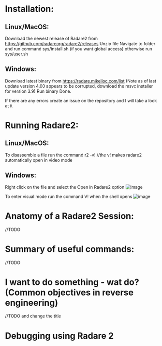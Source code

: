 # Installation:

## Linux/MacOS:
Download the newest release of Radare2 from https://github.com/radareorg/radare2/releases
Unzip file 
Navigate to folder and run command sys/install.sh (if you want global access) otherwise run sys/user.sh

## Windows:
Download latest binary from https://radare.mikelloc.com/list (Note as of last update version 4.00 appears to be corrupted, download the msvc installer for version 3.9)
Run binary
Done.

If there are any errors create an issue on the repository and I will take a look at it

# Running Radare2:
## Linux/MacOS:
To disassemble a file run the command
r2 -v! <file here> //the v! makes radare2 automatically open in video mode

## Windows:
Right click on the file and select the Open in Radare2 option
![image](https://user-images.githubusercontent.com/26120937/68963128-37c66000-07a4-11ea-8114-8700f6c73ced.png)

To enter visual mode run the command V! when the shell opens
![image](https://user-images.githubusercontent.com/26120937/68963187-5f1d2d00-07a4-11ea-9dfb-00b906ec753d.png)

# Anatomy of a Radare2 Session:
//TODO


# Summary of useful commands:

//TODO

# I want to do something - wat do? (Common objectives in reverse engineering)

//TODO and change the title

# Debugging using Radare 2
